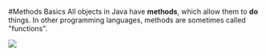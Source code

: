 #Methods Basics
All objects in Java have **methods**, which allow them to **do** things. In other programming languages, methods are sometimes called "functions".

![](http://christensenacademy.org/img/signature.png)
